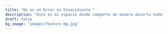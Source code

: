 ```yaml
---
title: "No es un Error es Conocimiento "
description: "Este es mi espacio donde comparto de manera abierta todos mis pensamientos y mis descubrimientos que eh enlasado en mi camino. Es una bitacora, un librillo de aprendizajes de lo que ha de ser mi camino dando los primeros para el desarrollo de mi carrera como Analista de Datos. Aqui dejare algunos aportes o recomendaciones"
draft: false
bg_image: "images/feature-bg.jpg"
---
```

